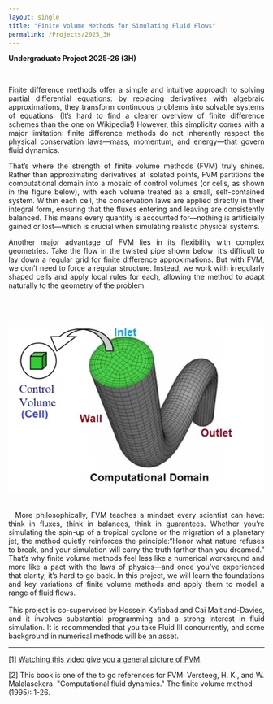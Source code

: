 ```yaml
---
layout: single
title: "Finite Volume Methods for Simulating Fluid Flows"
permalink: /Projects/2025_3H
---
```


**Undergraduate Project 2025-26 (3H)** 



<br>

<div style="text-align: justify">

Finite difference methods offer a simple and intuitive approach to solving partial differential equations: by replacing derivatives with algebraic approximations, they transform continuous problems into solvable systems of equations. (It’s hard to find a clearer overview of finite difference schemes than the one on Wikipedia!) However, this simplicity comes with a major limitation: finite difference methods do not inherently respect the physical conservation laws—mass, momentum, and energy—that govern fluid dynamics.

That’s where the strength of finite volume methods (FVM) truly shines. Rather than approximating derivatives at isolated points, FVM partitions the computational domain into a mosaic of control volumes (or cells, as shown in the figure below), with each volume treated as a small, self-contained system. Within each cell, the conservation laws are applied directly in their integral form, ensuring that the fluxes entering and leaving are consistently balanced. This means every quantity is accounted for—nothing is artificially gained or lost—which is crucial when simulating realistic physical systems.


Another major advantage of FVM lies in its flexibility with complex geometries. Take the flow in the twisted pipe shown below: it’s difficult to lay down a regular grid for finite difference approximations. But with FVM, we don’t need to force a regular structure. Instead, we work with irregularly shaped cells and apply local rules for each, allowing the method to adapt naturally to the geometry of the problem. 

&nbsp;
<br>
<br>
<center>
<img src="/assets/images/FVMpipe.jpg" class="center">
</center>
<br>
<br>
&nbsp;
More philosophically, FVM teaches a mindset every scientist can have: think in fluxes, think in balances, think in guarantees. Whether you’re simulating the spin-up of a tropical cyclone or the migration of a planetary jet, the method quietly reinforces the principle:“Honor what nature refuses to break, and your simulation will carry the truth farther than you dreamed.” That’s why finite volume methods feel less like a numerical workaround and more like a pact with the laws of physics—and once you’ve experienced that clarity, it’s hard to go back.
In this project, we will learn the foundations and key variations of finite volume methods and apply them to model a range of fluid flows.
</div>

<div style="text-align: justify">
<br>
This project is co-supervised by Hossein Kafiabad and Cai Maitland-Davies, and it involves substantial programming and a strong interest in fluid simulation. It is recommended that you take Fluid III concurrently, and some background in numerical methods will be an asset.

</div>


---

[1] [Watching this video give you a general picture of FVM:](https://www.youtube.com/watch?v=4n3DPwcoy4E)

[2] This book is one of the to go references for FVM: Versteeg, H. K., and W. Malalasekera. "Computational fluid dynamics." The finite volume method (1995): 1-26.

